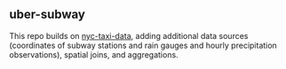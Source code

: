 ## uber-subway

This repo builds on [nyc-taxi-data](https://github.com/clancygreen/nyc-taxi-data), adding additional data sources (coordinates of subway stations and rain gauges and hourly precipitation observations), spatial joins, and aggregations. 
